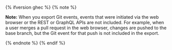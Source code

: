 {% ifversion ghec %}
{% note %}

**Note:** When you export Git events, events that were initiated via the web browser or the REST or GraphQL APIs are not included. For example, when a user merges a pull request in the web browser, changes are pushed to the base branch, but the Git event for that push is not included in the export. 

{% endnote %} 
{% endif %}
